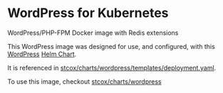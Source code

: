 # WordPress for Kubernetes
WordPress/PHP-FPM Docker image with Redis extensions

This WordPress image was designed for use, and configured, with this [WordPress](https://github.com/stcox/charts/tree/master/wordpress) [Helm Chart](https://helm.sh/).

It is referenced in [stcox/charts/wordpress/templates/deployment.yaml](https://github.com/stcox/charts/blob/master/wordpress/templates/deployment.yaml).

To use this image, checkout [stcox/charts/wordpress](https://github.com/stcox/charts/blob/master/wordpress)

